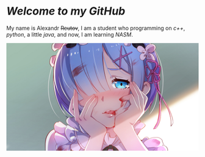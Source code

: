 *Welcome to my GitHub*
=
My name is Alexandr ~~Reutov~~, I am a student who programming on *c++*, *python*, a little *java*, and now, I am learning *NASM*.

[![](/picture.png)](https://www.pixiv.net/en/artworks/57442373)

